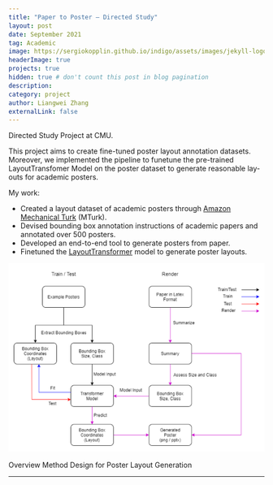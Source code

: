 ```yaml
---
title: "Paper to Poster – Directed Study"
layout: post
date: September 2021
tag: Academic
image: https://sergiokopplin.github.io/indigo/assets/images/jekyll-logo-light-solid.png
headerImage: true
projects: true
hidden: true # don't count this post in blog pagination
description:
category: project
author: Liangwei Zhang
externalLink: false
---
```


Directed Study Project at CMU.


This project aims to create fine-tuned
poster layout annotation datasets. Moreover, we implemented the pipeline to funetune the pre-trained LayoutTransfomer Model on the poster dataset to generate reasonable lay-
outs for academic posters.

My work:
- Created a layout dataset of academic posters through [Amazon Mechanical Turk](https://www.mturk.com/) (MTurk).
- Devised bounding box annotation instructions of academic papers and annotated over 500 posters.
- Developed an end-to-end tool to generate posters
from paper.
- Finetuned the [LayoutTransformer](https://arxiv.org/abs/2006.14615) model to 
generate poster layouts.

![Screenshot](_posts/directed-study-overview.png?raw=true "Optional Title")

Overview Method Design for Poster Layout Generation

---
